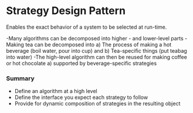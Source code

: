 # Strategy Design Pattern

Enables the exact behavior of a system to be selected at run-time.

-Many algorithms can be decomposed into higher - and lower-level parts
-Making tea can be decomposed into
    a) The process of making a hot beverage (boil water, pour into cup) and
    b) Tea-specific things (put teabag into water)
-The high-level algorithm can then be reused for making coffee or hot chocolate
    a) supported by beverage-specific strategies

### Summary
- Define an algorithm at a high level
- Define the interface you expect each strategy to follow
- Provide for dynamic composition of strategies in the resulting object